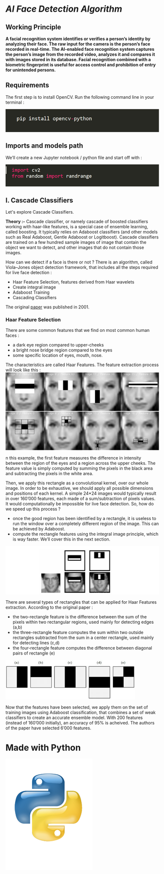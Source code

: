 # <em> AI Face Detection Algorithm </em>
## Working Principle
<b> A facial recognition system identifies or verifies a person’s identity by analyzing their face. The raw input for the camera is the person’s face recorded in real-time. The AI-enabled face recognition system captures the person’s image from the recorded video, analyzes it and compares it with images stored in its database.
Facial recognition combined with a biometric fingerprint is useful for access control and prohibition of entry for unintended persons.</b>
## Requirements
The first step is to install OpenCV. Run the following command line in your terminal :

<img src="https://github.com/Nimish1224/Ai_Face_Detector/blob/master/readme-src/cv.PNG">

## Imports and models path

We’ll create a new Jupyter notebook / python file and start off with :

<img src="https://github.com/Nimish1224/Ai_Face_Detector/blob/master/readme-src/import.PNG">

## I. Cascade Classifiers
   Let's explore Cascade Classifiers.
   
   <b>Theory :-</b>
     Cascade classifier, or namely cascade of boosted classifiers working with haar-like features, is a special case of ensemble learning, called boosting. It typically              relies on   Adaboost classifiers (and other models such as Real Adaboost, Gentle Adaboost or Logitboost).
     Cascade classifiers are trained on a few hundred sample images of image that contain the object we want to detect, and other images that do not contain those images.

   How can we detect if a face is there or not ? There is an algorithm, called Viola–Jones object detection framework, that includes all the steps required for live face          detection :

  <ul><li>Haar Feature Selection, features derived from Haar wavelets</li>
  <li>Create integral image</li>
  <li>Adaboost Training</li>
  <li>Cascading Classifiers</li></ul>
  
The original [paper](https://www.cs.cmu.edu/~efros/courses/LBMV07/Papers/viola-cvpr-01.pdf) was published in 2001.

### Haar Feature Selection

There are some common features that we find on most common human faces :
<ul><li>a dark eye region compared to upper-cheeks</li>
<li>a bright nose bridge region compared to the eyes</li>
<li>some specific location of eyes, mouth, nose.</li></ul>
The characteristics are called Haar Features. The feature extraction process will look like this :

<img src="https://github.com/Nimish1224/Ai_Face_Detector/blob/master/readme-src/haar.jpg">


n this example, the first feature measures the difference in intensity between the region of the eyes and a region across the upper cheeks. The feature value is simply computed by summing the pixels in the black area and subtracting the pixels in the white area.

Then, we apply this rectangle as a convolutional kernel, over our whole image. In order to be exhaustive, we should apply all possible dimensions and positions of each kernel. A simple 24*24 images would typically result in over 160’000 features, each made of a sum/subtraction of pixels values. It would computationally be impossible for live face detection. So, how do we speed up this process ?

<ul><li>once the good region has been identified by a rectangle, it is useless to run the window over a completely different region of the image. This can be achieved by Adaboost.</li>
<li>compute the rectangle features using the integral image principle, which is way faster. We’ll cover this in the next section.</li></ul>

<img src="https://github.com/Nimish1224/Ai_Face_Detector/blob/master/readme-src/haar_selection.jpg">

There are several types of rectangles that can be applied for Haar Features extraction. According to the original paper :

<ul><li>the two-rectangle feature is the difference between the sum of the pixels within two rectangular regions, used mainly for detecting edges (a,b)</li>
<li>the three-rectangle feature computes the sum within two outside rectangles subtracted from the sum in a center rectangle, used mainly for detecting lines (c,d)</li>
<li>the four-rectangle feature computes the difference between diagonal pairs of rectangle (e)</li></ul>

<img src="https://github.com/Nimish1224/Ai_Face_Detector/blob/master/readme-src/haar_rectangles.jpg">


Now that the features have been selected, we apply them on the set of training images using Adaboost classification, that combines a set of weak classifiers to create an accurate ensemble model. With 200 features (instead of 160’000 initially), an accuracy of 95% is acheived. The authors of the paper have selected 6’000 features.

<h1>Made with Python</h1><img src="https://github.com/Nimish1224/Ai_Face_Detector/blob/master/readme-src/py.png">


